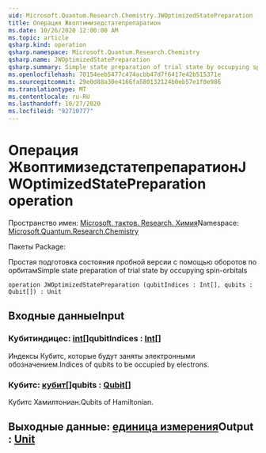 ```yaml
---
uid: Microsoft.Quantum.Research.Chemistry.JWOptimizedStatePreparation
title: Операция Жвоптимизедстатепрепаратион
ms.date: 10/26/2020 12:00:00 AM
ms.topic: article
qsharp.kind: operation
qsharp.namespace: Microsoft.Quantum.Research.Chemistry
qsharp.name: JWOptimizedStatePreparation
qsharp.summary: Simple state preparation of trial state by occupying spin-orbitals
ms.openlocfilehash: 70154eeb5477c474acbb47d7f6417e42b515371e
ms.sourcegitcommit: 29e0d88a30e4166fa580132124b0eb57e1f0e986
ms.translationtype: MT
ms.contentlocale: ru-RU
ms.lasthandoff: 10/27/2020
ms.locfileid: "92710777"
---
```

# <a name="jwoptimizedstatepreparation-operation"></a><span data-ttu-id="269c2-102">Операция Жвоптимизедстатепрепаратион</span><span class="sxs-lookup"><span data-stu-id="269c2-102">JWOptimizedStatePreparation operation</span></span>

<span data-ttu-id="269c2-103">Пространство имен: [Microsoft. тактов. Research. Химия](xref:Microsoft.Quantum.Research.Chemistry)</span><span class="sxs-lookup"><span data-stu-id="269c2-103">Namespace: [Microsoft.Quantum.Research.Chemistry](xref:Microsoft.Quantum.Research.Chemistry)</span></span>

<span data-ttu-id="269c2-104">Пакеты [](https://nuget.org/packages/)</span><span class="sxs-lookup"><span data-stu-id="269c2-104">Package: [](https://nuget.org/packages/)</span></span>


<span data-ttu-id="269c2-105">Простая подготовка состояния пробной версии с помощью оборотов по орбитам</span><span class="sxs-lookup"><span data-stu-id="269c2-105">Simple state preparation of trial state by occupying spin-orbitals</span></span>

```qsharp
operation JWOptimizedStatePreparation (qubitIndices : Int[], qubits : Qubit[]) : Unit
```


## <a name="input"></a><span data-ttu-id="269c2-106">Входные данные</span><span class="sxs-lookup"><span data-stu-id="269c2-106">Input</span></span>

### <a name="qubitindices--int"></a><span data-ttu-id="269c2-107">Кубитиндицес: [int](xref:microsoft.quantum.lang-ref.int)[]</span><span class="sxs-lookup"><span data-stu-id="269c2-107">qubitIndices : [Int](xref:microsoft.quantum.lang-ref.int)[]</span></span>

<span data-ttu-id="269c2-108">Индексы Кубитс, которые будут заняты электронными обозначением.</span><span class="sxs-lookup"><span data-stu-id="269c2-108">Indices of qubits to be occupied by electrons.</span></span>


### <a name="qubits--qubit"></a><span data-ttu-id="269c2-109">Кубитс: [кубит](xref:microsoft.quantum.lang-ref.qubit)[]</span><span class="sxs-lookup"><span data-stu-id="269c2-109">qubits : [Qubit](xref:microsoft.quantum.lang-ref.qubit)[]</span></span>

<span data-ttu-id="269c2-110">Кубитс Хамилтониан.</span><span class="sxs-lookup"><span data-stu-id="269c2-110">Qubits of Hamiltonian.</span></span>



## <a name="output--unit"></a><span data-ttu-id="269c2-111">Выходные данные: [единица измерения](xref:microsoft.quantum.lang-ref.unit)</span><span class="sxs-lookup"><span data-stu-id="269c2-111">Output : [Unit](xref:microsoft.quantum.lang-ref.unit)</span></span>

